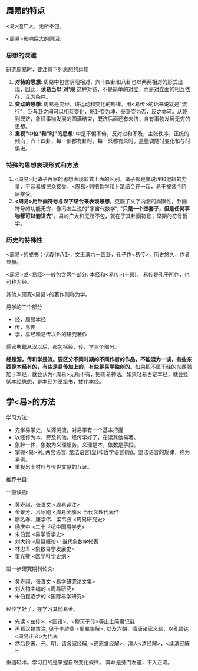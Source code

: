 
## 周易的特点

<易>道广大，无所不包。

<周易>影响巨大的原因:

### 思想的深邃

研究周易时，要注意下列思想的运用

1. **对待的思想**: 
周易中包含阴阳相对、六十四卦和八卦也以两两相对的形式出现，因此，**读易当以'对'观** 这种对待，不是简单的对立，而是对立面的相互依存，互为条件。
2. **变动的思想**: 周易是变经，讲运动和变化的规律。用<易传>的话来说就是"流行"，卦与卦之间可以相互变化，乾卦变为坤，泰卦变为否，反之亦可。从乾到既济，象征事物发展的圆满结束，既济后面还有未济，含有事物发展无穷的思想。
3. **重视"中位"和"时"的思想**: 中是不偏不倚，反对过和不及，主张秩序，正统的倾向；六十四卦，每一卦都有卦时，每一爻都有爻时，是强调随时变化和与时俱进。

### 特殊的思想表现形式和方法

1. <周易>比诸子百家的思想表现形式上面的区别，诸子都是靠说理和逻辑的力量，不容易被民众接受。<周易>则把哲学和卜筮结合在一起，易于被各个阶层接受。
2. **<周易>用卦画符号与汉字结合来表现思想**，克服了文字内涵的局限性，卦画符号的功能无穷，像冯友兰说的"宇宙代数学", "**只是一个空套子，但是任何事物都可以套进去**"。易的广大和无所不包，就在于其卦画符号；早期的符号哲学。

### 历史的特殊性

<周易>的成书：伏羲作八卦，文王演六十四卦，孔子作<易传>，历史悠久，作者显赫。

<周易>或<易经>一般包含两个部分: 本经和<易传>(十翼)。
易传是孔子所作，也可称为经。

其他人研究<周易>的著作则称为学。

易学的三个部分
+ 经，周易本经
+ 传，易传
+ 学，易经和易传以外的研究著作

儒家典籍从汉以后，都包括经、传、学三个部分。

**经是源，传和学是流。要区分不同时期的不同作者的作品，不能混为一谈，有些东西是本经有的，有些是易传加上的，有些是易学独创的**。如果把不属于经的东西强加于本经，就会认为<周易>无所不有，把周易神话。如果轻易否定本经，就会贬低本经思想，是本经为巫筮书，矮化本经。

## 学<易>的方法

学习方法:
+ 先学易学史，从源溯流，对易学有一个基本把握
+ 以经传为本，旁及其他。经传学好了，在读其他易著。
+ 象辞一体，象数为义理服务。义理是本，象数是手段。
+ 掌握<易>例, 两套语言: 筮法语言(显)和哲学语言(隐)。筮法语言的规律，称为易例。
+ 重视出土材料与传世文献的互证。

推荐书目:

一般读物:
+ 黄寿祺、张善文 <周易译注>
+ 金景芳、吕绍刚 <周易全解>: 当代义理代表作
+ 廖名春、康学伟、梁韦弦 <周易研究史>
+ 杨庆中 <二十世纪中国易学史>
+ 朱伯崑 <易学哲学史>
+ 刘大钧 <周易概论>: 当代象数学代表
+ 林忠军 <象数易学发展史>
+ 董光璧 <医学科学史纲>

进一步研究期刊论文:
+ 黄寿祺、张善文 <易学研究论文集>
+ 刘大钧主编的 <周易研究>
+ 朱伯崑逐步的 <国际易学研究>

经传学好了，在学习其他易著。
+ 先读 <左传>、<国语>、<穆天子传>等出土简帛记载
+ 再看汉魏古注, 见于李祚鼎 <周易集解>, 以及六朝、隋唐诸家义疏，以孔颖达<周易正义>为代表
+ 然后是宋、元、明、请各家经解, <通志堂经解>，清人<清经解>，<续清经解>


重道轻术。学习目的是掌握自然变化规律。 算命是旁门左道，不入正流。


